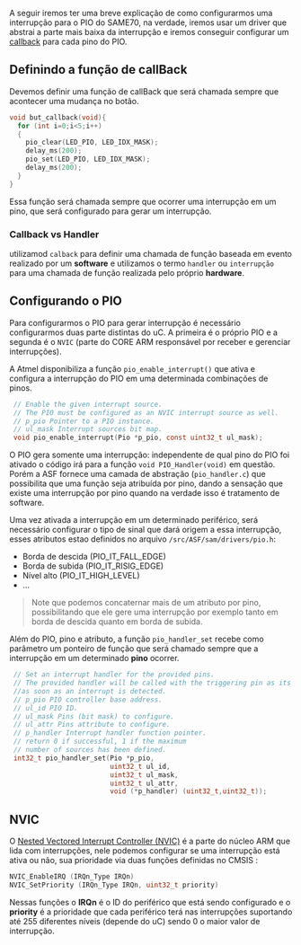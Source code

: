 A seguir iremos ter uma breve explicação de como configurarmos uma interrupção para o PIO do SAME70, na verdade, iremos usar um driver que abstrai a parte mais baixa da interrupção e iremos conseguir configurar um [callback](https://en.wikipedia.org/wiki/Callback_(computer_programming)) para cada pino do PIO.

## Definindo a função de callBack

Devemos definir uma função de callBack que será chamada sempre que acontecer uma mudança no botão. 

```c
void but_callback(void){
  for (int i=0;i<5;i++)
  {
    pio_clear(LED_PIO, LED_IDX_MASK);
    delay_ms(200);
    pio_set(LED_PIO, LED_IDX_MASK);
    delay_ms(200);
  }
}
```

Essa função será chamada sempre que ocorrer uma interrupção em um pino, que será configurado para gerar um interrupção.

### Callback vs Handler

utilizamod `calback` para definir uma chamada de função baseada em evento realizado por um **software** e utilizamos o termo `handler` ou `interrupção` para uma chamada de função realizada pelo próprio **hardware**.

## Configurando o PIO

Para configurarmos o PIO para gerar interrupção é necessário configurarmos duas parte distintas do uC. A primeira é o próprio PIO e a segunda é o `NVIC` (parte do CORE ARM responsável por receber e gerenciar interrupções).

A Atmel disponibiliza a função `pio_enable_interrupt()` que ativa e configura a interrupção do PIO em uma determinada combinações de pinos.

```c
 // Enable the given interrupt source.
 // The PIO must be configured as an NVIC interrupt source as well.
 // p_pio Pointer to a PIO instance.
 // ul_mask Interrupt sources bit map.
 void pio_enable_interrupt(Pio *p_pio, const uint32_t ul_mask);
```

O PIO gera somente uma interrupção: independente de qual pino do PIO foi ativado o código irá para a função `void PIO_Handler(void)` em questão. Porém a ASF fornece uma camada de abstração (`pio_handler.c`) que possibilita que uma função seja atribuída por pino, dando a sensação que existe uma interrupção por pino quando na verdade isso é tratamento de software.

Uma vez ativada a interrupção em um determinado periférico, será necessário configurar o tipo de sinal que dará origem a essa interrupção, esses atributos estao definidos no arquivo `/src/ASF/sam/drivers/pio.h`:

- Borda de descida (PIO_IT_FALL_EDGE)
- Borda de subida (PIO_IT_RISIG_EDGE)
- Nível alto (PIO_IT_HIGH_LEVEL)
- ...

> Note que podemos concaternar mais de um atributo por pino, possibilitando que ele gere uma interrupção por exemplo tanto em borda de descida quanto em borda de subida.

Além do PIO, pino e atributo, a função `pio_handler_set` recebe como parâmetro um ponteiro de função que será chamado sempre que a interrupção em um determinado **pino** ocorrer. 


```c
 // Set an interrupt handler for the provided pins.
 // The provided handler will be called with the triggering pin as its parameter
 //as soon as an interrupt is detected.
 // p_pio PIO controller base address.
 // ul_id PIO ID.
 // ul_mask Pins (bit mask) to configure.
 // ul_attr Pins attribute to configure.
 // p_handler Interrupt handler function pointer.
 // return 0 if successful, 1 if the maximum 
 // number of sources has been defined.
 int32_t pio_handler_set(Pio *p_pio, 
                         uint32_t ul_id, 
                         uint32_t ul_mask,
                         uint32_t ul_attr, 
                         void (*p_handler) (uint32_t,uint32_t));
```

## NVIC

O [Nested Vectored Interrupt Controller (NVIC)](http://infocenter.arm.com/help/topic/com.arm.doc.dai0179b/ar01s01s01.html) é a parte do núcleo ARM que lida com interrupções, nele podemos configurar se uma interrupção está ativa ou não, sua prioridade via duas funções definidas no CMSIS :

``` c
NVIC_EnableIRQ (IRQn_Type IRQn)
NVIC_SetPriority (IRQn_Type IRQn, uint32_t priority)
```

Nessas funções o **IRQn** é o ID do periférico que está sendo configurado e o **priority** é a prioridade que cada periférico terá nas interrupções suportando até 255 diferentes níveis (depende do uC) sendo 0 o maior valor de interrupção.

